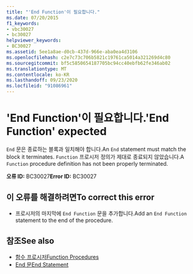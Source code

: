 ```yaml
---
title: "'End Function'이 필요합니다."
ms.date: 07/20/2015
f1_keywords:
- vbc30027
- bc30027
helpviewer_keywords:
- BC30027
ms.assetid: 5ee1a8ae-d0cb-437d-966e-aba0ea4d3106
ms.openlocfilehash: c2e7c73c706b5821c19761ca5014a321269d4c80
ms.sourcegitcommit: bf5c5850654187705bc94cc40ebfb62fe346ab02
ms.translationtype: MT
ms.contentlocale: ko-KR
ms.lasthandoff: 09/23/2020
ms.locfileid: "91086961"
---
```

# <a name="end-function-expected"></a><span data-ttu-id="88feb-102">'End Function'이 필요합니다.</span><span class="sxs-lookup"><span data-stu-id="88feb-102">'End Function' expected</span></span>

<span data-ttu-id="88feb-103">`End` 문은 종료하는 블록과 일치해야 합니다.</span><span class="sxs-lookup"><span data-stu-id="88feb-103">An `End` statement must match the block it terminates.</span></span> <span data-ttu-id="88feb-104">`Function` 프로시저 정의가 제대로 종료되지 않았습니다.</span><span class="sxs-lookup"><span data-stu-id="88feb-104">A `Function` procedure definition has not been properly terminated.</span></span>  
  
 <span data-ttu-id="88feb-105">**오류 ID:** BC30027</span><span class="sxs-lookup"><span data-stu-id="88feb-105">**Error ID:** BC30027</span></span>  
  
## <a name="to-correct-this-error"></a><span data-ttu-id="88feb-106">이 오류를 해결하려면</span><span class="sxs-lookup"><span data-stu-id="88feb-106">To correct this error</span></span>  
  
- <span data-ttu-id="88feb-107">프로시저의 마지막에 `End Function` 문을 추가합니다.</span><span class="sxs-lookup"><span data-stu-id="88feb-107">Add an `End Function` statement to the end of the procedure.</span></span>  
  
## <a name="see-also"></a><span data-ttu-id="88feb-108">참조</span><span class="sxs-lookup"><span data-stu-id="88feb-108">See also</span></span>

- [<span data-ttu-id="88feb-109">함수 프로시저</span><span class="sxs-lookup"><span data-stu-id="88feb-109">Function Procedures</span></span>](../programming-guide/language-features/procedures/function-procedures.md)
- [<span data-ttu-id="88feb-110">End 문</span><span class="sxs-lookup"><span data-stu-id="88feb-110">End Statement</span></span>](../language-reference/statements/end-statement.md)
